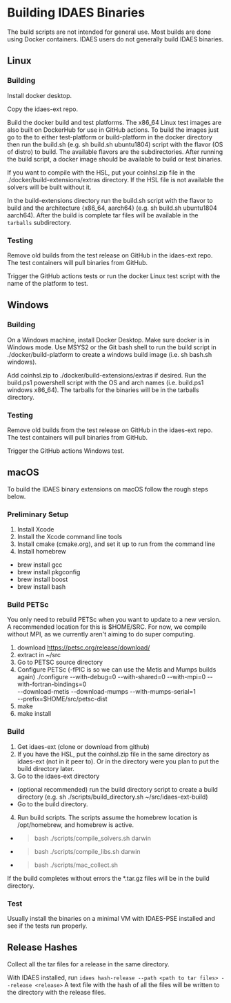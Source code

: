 # Building IDAES Binaries

The build scripts are not intended for general use. Most builds are done using
Docker containers.  IDAES users do not generally build IDAES binaries.

## Linux

### Building

Install docker desktop.

Copy the idaes-ext repo.

Build the docker build and test platforms.  The x86_64 Linux test images are also
built on DockerHub for use in GitHub actions.  To build the images just go to the
to either test-platform or build-platform in the docker directory then run the
build.sh (e.g. sh build.sh ubuntu1804) script with the flavor (OS of distro) to
build.  The available flavors are the subdirectories.  After running the build
script, a docker image should be available to build or test binaries.

If you want to compile with the HSL, put your coinhsl.zip file in the
./docker/build-extensions/extras directory.  If the HSL file is not available
the solvers will be built without it.

In the build-extensions directory run the build.sh script with the flavor to build
and the architecture {x86_64, aarch64} (e.g. sh build.sh ubuntu1804 aarch64). After
the build is complete tar files will be available in the ``tarballs`` subdirectory.

### Testing

Remove old builds from the test release on GitHub in the idaes-ext repo.  The test
containers will pull binaries from GitHub.

Trigger the GitHub actions tests or run the docker Linux test script with the
name of the platform to test.  

## Windows

### Building

On a Windows machine, install Docker Desktop.  Make sure docker is in Windows mode.
Use MSYS2 or the Git bash shell to run the build script in ./docker/build-platform
to create a windows build image (i.e. sh bash.sh windows).

Add coinhsl.zip to ./docker/build-extensions/extras if desired. Run the build.ps1
powershell script with the OS and arch names (i.e. build.ps1 windows x86_64).
The tarballs for the binaries will be in the tarballs directory.

### Testing

Remove old builds from the test release on GitHub in the idaes-ext repo.  The test
containers will pull binaries from GitHub.

Trigger the GitHub actions Windows test.

## macOS

To build the IDAES binary extensions on macOS follow the rough steps below.

### Preliminary Setup

1. Install Xcode
2. Install the Xcode command line tools
3. Install cmake (cmake.org), and set it up to run from the command line
4. Install homebrew
  * brew install gcc
  * brew install pkgconfig
  * brew install boost
  * brew install bash
  
### Build PETSc

You only need to rebuild PETSc when you want to update to a new version.  A
recommended location for this is $HOME/SRC.  For now, we compile without MPI, as
we currently aren't aiming to do super computing.

1. download https://petsc.org/release/download/
2. extract in ~/src
3. Go to PETSC source directory
4. Configure PETSc (-fPIC is so we can use the Metis and Mumps builds again)
   ./configure --with-debug=0 --with-shared=0 --with-mpi=0 --with-fortran-bindings=0 \
      --download-metis --download-mumps --with-mumps-serial=1 \
      --prefix=$HOME/src/petsc-dist 
5. make
6. make install

### Build

1. Get idaes-ext (clone or download from github)
2. If you have the HSL, put the coinhsl.zip file in the same directory as
  idaes-ext (not in it peer to).  Or in the directory were you plan to put the
  build directory later.
3. Go to the idaes-ext directory
  * (optional recommended) run the build directory script to create a build directory
    (e.g. sh ./scripts/build_directory.sh ~/src/idaes-ext-build)
  * Go to the build directory.
4. Run build scripts.  The scripts assume the homebrew location is /opt/homebrew, and
   homebrew is active.
  * > bash ./scripts/compile_solvers.sh darwin
  * > bash ./scripts/compile_libs.sh darwin
  * > bash ./scripts/mac_collect.sh

If the build completes without errors the *.tar.gz files will be in the
build directory.

### Test

Usually install the binaries on a minimal VM with IDAES-PSE installed and see
if the tests run properly.

## Release Hashes

Collect all the tar files for a release in the same directory.

With IDAES installed, run ``idaes hash-release --path <path to tar files> --release <release>``
A text file with the hash of all the files will be written to the directory with the
release files.

